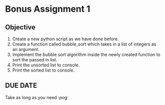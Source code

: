 # Bonus Assignment 1

## Objective
1. Create a new python script as we have done before.
2. Create a function called bubble_sort which takes in a list of integers as an argument.
3. Implement the bubble sort algorithm inside the newly created function to sort the passed in list.
4. Print the unsorted list to console.
5. Print the sorted list to console.

## DUE DATE
Take as long as you need :pog:
